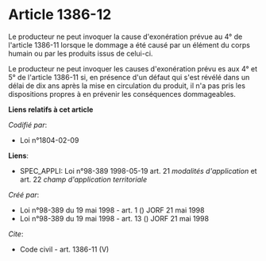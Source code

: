 # Article 1386-12

Le producteur ne peut invoquer la cause d'exonération prévue au 4° de l'article 1386-11 lorsque le dommage a été causé par un
élément du corps humain ou par les produits issus de celui-ci.

Le producteur ne peut invoquer les causes d'exonération prévu es aux 4° et 5° de l'article 1386-11 si, en présence d'un
défaut qui s'est révélé dans un délai de dix ans après la mise en circulation du produit, il n'a pas pris les dispositions
propres à en prévenir les conséquences dommageables.

**Liens relatifs à cet article**

_Codifié par_:

  - Loi n°1804-02-09

**Liens**:

  - SPEC_APPLI: Loi n°98-389 1998-05-19 art. 21 *modalités d'application* et art. 22 *champ d'application territoriale*

_Créé par_:

  - Loi n°98-389 du 19 mai 1998 - art. 1 () JORF 21 mai 1998
  - Loi n°98-389 du 19 mai 1998 - art. 13 () JORF 21 mai 1998

_Cite_:

  - Code civil - art. 1386-11 (V)
